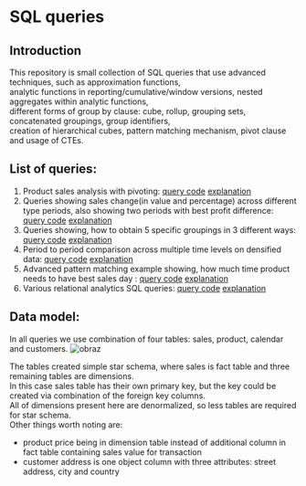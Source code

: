 # SQL queries
## Introduction
This repository is small collection of SQL queries that use advanced techniques, such as approximation functions,  
analytic functions in reporting/cumulative/window versions, nested aggregates within analytic functions,  
different forms of group by clause: cube, rollup, grouping sets, concatenated groupings, group identifiers,  
creation of hierarchical cubes, pattern matching mechanism, pivot clause and usage of CTEs.

## List of queries:

  1. Product sales analysis with pivoting: [query code](https://github.com/PiotrBelniak/SQL-queries/blob/main/source_code/product_sales_analysis_w_pivot_example.sql)    [explanation](https://github.com/PiotrBelniak/SQL-queries/blob/main/descriptions/product_sales_analysis_w_pivot_example.md)
  2. Queries showing sales change(in value and percentage) across different type periods, also showing two periods with best profit difference: [query code](https://github.com/PiotrBelniak/SQL-queries/blob/main/source_code/differences_of_sales_across_different_time_periods.sql)   [explanation](https://github.com/PiotrBelniak/SQL-queries/blob/main/descriptions/differences_of_sales_across_different_time_periods.md)
  3. Queries showing, how to obtain 5 specific groupings in 3 different ways: [query code](https://github.com/PiotrBelniak/SQL-queries/blob/main/source_code/example_of_using_grouping_sets.sql)   [explanation](https://github.com/PiotrBelniak/SQL-queries/blob/main/descriptions/example_of_using_grouping_sets.md)
  4. Period to period comparison across multiple time levels on densified data: [query code](https://github.com/PiotrBelniak/SQL-queries/blob/main/source_code/period_to_period_multiple_time_levels_comparison.sql)   [explanation](https://github.com/PiotrBelniak/SQL-queries/blob/main/descriptions/period_to_period_multiple_time_levels_comparison.md)
  5. Advanced pattern matching example showing, how much time product needs to have best sales day : [query code](https://github.com/PiotrBelniak/SQL-queries/blob/main/source_code/advanced_pattern_matching_example.sql)   [explanation](https://github.com/PiotrBelniak/SQL-queries/blob/main/descriptions/advanced_pattern_matching_example.md)
  6. Various relational analytics SQL queries: [query code](https://github.com/PiotrBelniak/SQL-queries/blob/main/source_code/relational_analitycs_queries.sql)   [explanation](https://github.com/PiotrBelniak/SQL-queries/blob/main/descriptions/relational_analitycs_queries.md)

## Data model:
In all queries we use combination of four tables: sales, product, calendar and customers.
![obraz](https://github.com/PiotrBelniak/SQL-queries/assets/169681378/6eb02b76-52d1-4eef-91da-9d71367cf91c)

The tables created simple star schema, where sales is fact table and three remaining tables are dimensions.  
In this case sales table has their own primary key, but the key could be created via combination of the foreign key columns.  
All of dimensions present here are denormalized, so less tables are required for star schema.  
Other things worth noting are: 
- product price being in dimension table instead of additional column in fact table containing sales value for transaction
- customer address is one object column with three attributes: street address, city and country
